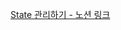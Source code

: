 [State 관리하기 - 노션 링크](https://cooing-dust-8b6.notion.site/Managing-State-de564dfccfeb4ddd9cb99b07d6b972e0?pvs=4)
